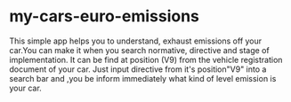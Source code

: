 # my-cars-euro-emissions

 This simple app helps you to understand, exhaust emissions off your car.You can make it when you search  normative, directive and stage of implementation.
 It can be find at position (V9) from the vehicle registration document of your car. Just input directive from it's position"V9" into a search bar and ,you be inform immediately what kind of level emission is your car.
